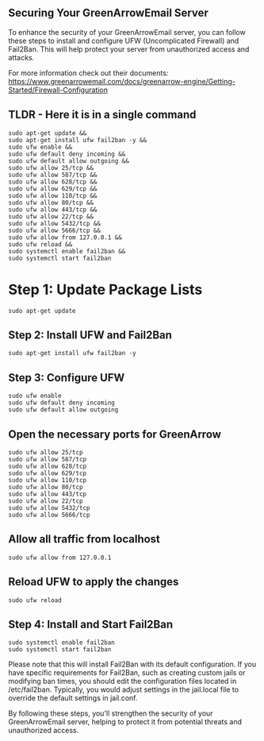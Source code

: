 ## Securing Your GreenArrowEmail Server

To enhance the security of your GreenArrowEmail server, you can follow these steps to install and configure UFW (Uncomplicated Firewall) and Fail2Ban. This will help protect your server from unauthorized access and attacks.

For more information check out their documents: https://www.greenarrowemail.com/docs/greenarrow-engine/Getting-Started/Firewall-Configuration

## TLDR - Here it is in a single command
```
sudo apt-get update &&
sudo apt-get install ufw fail2ban -y &&
sudo ufw enable &&
sudo ufw default deny incoming &&
sudo ufw default allow outgoing &&
sudo ufw allow 25/tcp &&
sudo ufw allow 587/tcp &&
sudo ufw allow 628/tcp &&
sudo ufw allow 629/tcp &&
sudo ufw allow 110/tcp &&
sudo ufw allow 80/tcp &&
sudo ufw allow 443/tcp &&
sudo ufw allow 22/tcp &&
sudo ufw allow 5432/tcp &&
sudo ufw allow 5666/tcp &&
sudo ufw allow from 127.0.0.1 &&
sudo ufw reload &&
sudo systemctl enable fail2ban &&
sudo systemctl start fail2ban
```
# Step 1: Update Package Lists
```
sudo apt-get update
```

## Step 2: Install UFW and Fail2Ban
```
sudo apt-get install ufw fail2ban -y
```

## Step 3: Configure UFW
```
sudo ufw enable
sudo ufw default deny incoming
sudo ufw default allow outgoing
```

## Open the necessary ports for GreenArrow
```
sudo ufw allow 25/tcp
sudo ufw allow 587/tcp
sudo ufw allow 628/tcp
sudo ufw allow 629/tcp
sudo ufw allow 110/tcp
sudo ufw allow 80/tcp
sudo ufw allow 443/tcp
sudo ufw allow 22/tcp
sudo ufw allow 5432/tcp
sudo ufw allow 5666/tcp
```
## Allow all traffic from localhost
```
sudo ufw allow from 127.0.0.1
```
## Reload UFW to apply the changes
```
sudo ufw reload
```
## Step 4: Install and Start Fail2Ban
```
sudo systemctl enable fail2ban
sudo systemctl start fail2ban
```

Please note that this will install Fail2Ban with its default configuration. If you have specific requirements for Fail2Ban, such as creating custom jails or modifying ban times, you should edit the configuration files located in /etc/fail2ban. Typically, you would adjust settings in the jail.local file to override the default settings in jail.conf.

By following these steps, you'll strengthen the security of your GreenArrowEmail server, helping to protect it from potential threats and unauthorized access.
